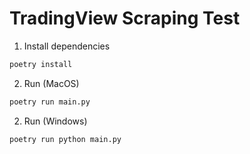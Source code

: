 # TradingView Scraping Test

1. Install dependencies
```bash
poetry install
```

2. Run (MacOS)
```bash
poetry run main.py
```

2. Run (Windows)
```bash
poetry run python main.py
```